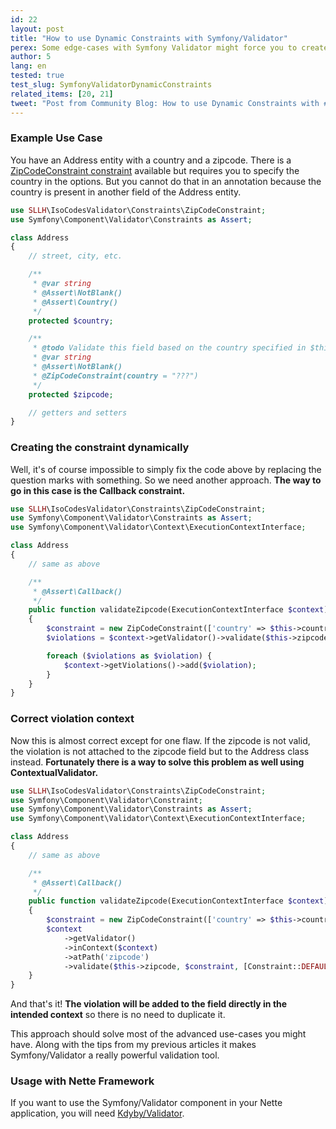 ```yaml
---
id: 22
layout: post
title: "How to use Dynamic Constraints with Symfony/Validator"
perex: Some edge-cases with Symfony Validator might force you to create a constraint dynamically during the validation. This article will show you how to do it and how to solve error mapping for such constraints.
author: 5
lang: en
tested: true
test_slug: SymfonyValidatorDynamicConstraints
related_items: [20, 21]
tweet: "Post from Community Blog: How to use Dynamic Constraints with #Symfony/#Validator"
---
```



### Example Use Case

You have an Address entity with a country and a zipcode. There is a [ZipCodeConstraint constraint](https://github.com/Soullivaneuh/IsoCodesValidator/blob/master/src/Constraints/ZipCode.php) available but requires you to specify the country in the options. But you cannot do that in an annotation because the country is present in another field of the Address entity.

```php
use SLLH\IsoCodesValidator\Constraints\ZipCodeConstraint;
use Symfony\Component\Validator\Constraints as Assert;

class Address
{
    // street, city, etc.

    /**
     * @var string
     * @Assert\NotBlank()
     * @Assert\Country()
     */
    protected $country;

    /**
     * @todo Validate this field based on the country specified in $this->country.
     * @var string
     * @Assert\NotBlank()
     * @ZipCodeConstraint(country = "???")
     */
    protected $zipcode;

    // getters and setters
}
```


### Creating the constraint dynamically

Well, it's of course impossible to simply fix the code above by replacing the question marks with something. So we need another approach. **The way to go in this case is the Callback constraint.**

```php
use SLLH\IsoCodesValidator\Constraints\ZipCodeConstraint;
use Symfony\Component\Validator\Constraints as Assert;
use Symfony\Component\Validator\Context\ExecutionContextInterface;

class Address
{
    // same as above

    /**
     * @Assert\Callback()
     */
    public function validateZipcode(ExecutionContextInterface $context)
    {
        $constraint = new ZipCodeConstraint(['country' => $this->country]);
        $violations = $context->getValidator()->validate($this->zipcode, $constraint);

        foreach ($violations as $violation) {
            $context->getViolations()->add($violation);
        }
    }
}
```


### Correct violation context

Now this is almost correct except for one flaw. If the zipcode is not valid, the violation is not attached to the zipcode field but to the Address class instead. **Fortunately there is a way to solve this problem as well using ContextualValidator.**

```php
use SLLH\IsoCodesValidator\Constraints\ZipCodeConstraint;
use Symfony\Component\Validator\Constraint;
use Symfony\Component\Validator\Constraints as Assert;
use Symfony\Component\Validator\Context\ExecutionContextInterface;

class Address
{
    // same as above

    /**
     * @Assert\Callback()
     */
    public function validateZipcode(ExecutionContextInterface $context)
    {
        $constraint = new ZipCodeConstraint(['country' => $this->country]);
        $context
            ->getValidator()
            ->inContext($context)
            ->atPath('zipcode')
            ->validate($this->zipcode, $constraint, [Constraint::DEFAULT_GROUP]);
    }
}
```

And that's it! **The violation will be added to the field directly in the intended context** so there is no need to duplicate it.

This approach should solve most of the advanced use-cases you might have. Along with the tips from my previous articles it makes Symfony/Validator a really powerful validation tool.


### Usage with Nette Framework

If you want to use the Symfony/Validator component in your Nette application, you will need [Kdyby/Validator](https://github.com/Kdyby/Validator).
